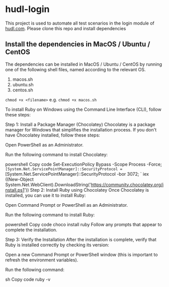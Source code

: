 # hudl-login

This project is used to automate all test scenarios in the login module of [hudl.com](https://www.hudl.com).
Please clone this repo and install dependencies

## Install the dependencies in MacOS / Ubuntu / CentOS

The dependencies can be installed in MacOS / Ubuntu / CentOS by running one of the following shell files, named according to the relevant OS.

1. macos.sh
2. ubuntu.sh
3. centos.sh

```chmod +x <filename>```
e.g.
```chmod +x macos.sh```

To install Ruby on Windows using the Command Line Interface (CLI), follow these steps:

Step 1: Install a Package Manager (Chocolatey)
Chocolatey is a package manager for Windows that simplifies the installation process. If you don't have Chocolatey installed, follow these steps:

Open PowerShell as an Administrator.

Run the following command to install Chocolatey:

powershell
Copy code
Set-ExecutionPolicy Bypass -Scope Process -Force; `
[System.Net.ServicePointManager]::SecurityProtocol = `
[System.Net.ServicePointManager]::SecurityProtocol -bor 3072; `
iex ((New-Object System.Net.WebClient).DownloadString('https://community.chocolatey.org/install.ps1'))
Step 2: Install Ruby using Chocolatey
Once Chocolatey is installed, you can use it to install Ruby:

Open Command Prompt or PowerShell as an Administrator.

Run the following command to install Ruby:

powershell
Copy code
choco install ruby
Follow any prompts that appear to complete the installation.

Step 3: Verify the Installation
After the installation is complete, verify that Ruby is installed correctly by checking its version:

Open a new Command Prompt or PowerShell window (this is important to refresh the environment variables).

Run the following command:

sh
Copy code
ruby -v
